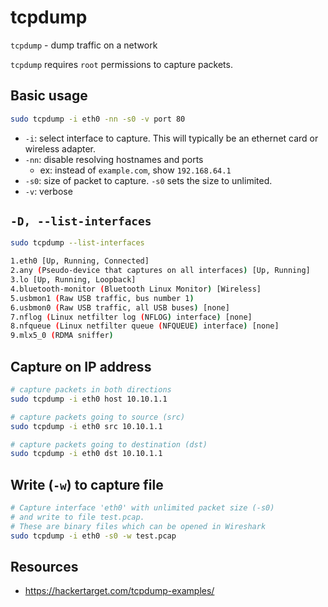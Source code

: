 # tcpdump

`tcpdump` - dump traffic on a network

`tcpdump` requires `root` permissions to capture packets.

## Basic usage

```bash
sudo tcpdump -i eth0 -nn -s0 -v port 80
```

- `-i`: select interface to capture. This will typically be an ethernet card or wireless adapter.
- `-nn`: disable resolving hostnames and ports
    - ex: instead of `example.com`, show `192.168.64.1`
- `-s0`: size of packet to capture. `-s0` sets the size to unlimited.
- `-v`: verbose

## `-D, --list-interfaces`
```bash
sudo tcpdump --list-interfaces

1.eth0 [Up, Running, Connected]
2.any (Pseudo-device that captures on all interfaces) [Up, Running]
3.lo [Up, Running, Loopback]
4.bluetooth-monitor (Bluetooth Linux Monitor) [Wireless]
5.usbmon1 (Raw USB traffic, bus number 1)
6.usbmon0 (Raw USB traffic, all USB buses) [none]
7.nflog (Linux netfilter log (NFLOG) interface) [none]
8.nfqueue (Linux netfilter queue (NFQUEUE) interface) [none]
9.mlx5_0 (RDMA sniffer)
```

## Capture on IP address

```bash
# capture packets in both directions
sudo tcpdump -i eth0 host 10.10.1.1

# capture packets going to source (src)
sudo tcpdump -i eth0 src 10.10.1.1

# capture packets going to destination (dst)
sudo tcpdump -i eth0 dst 10.10.1.1
```

## Write (`-w`) to capture file

```bash
# Capture interface 'eth0' with unlimited packet size (-s0)
# and write to file test.pcap.
# These are binary files which can be opened in Wireshark
sudo tcpdump -i eth0 -s0 -w test.pcap
```

## Resources
- https://hackertarget.com/tcpdump-examples/
